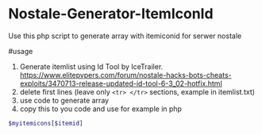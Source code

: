 # Nostale-Generator-ItemIconId
Use this php script to generate array with itemiconid for serwer nostale

#usage
1. Generate itemlist using Id Tool by IceTrailer. https://www.elitepvpers.com/forum/nostale-hacks-bots-cheats-exploits/3470713-release-updated-id-tool-6-3_02-hotfix.html
2. delete first lines (leave only `<tr> </tr>` sections, example in itemlist.txt)
3. use code to generate array
4. copy this to you code and use for example in php
```php
$myitemicons[$itemid]
```
